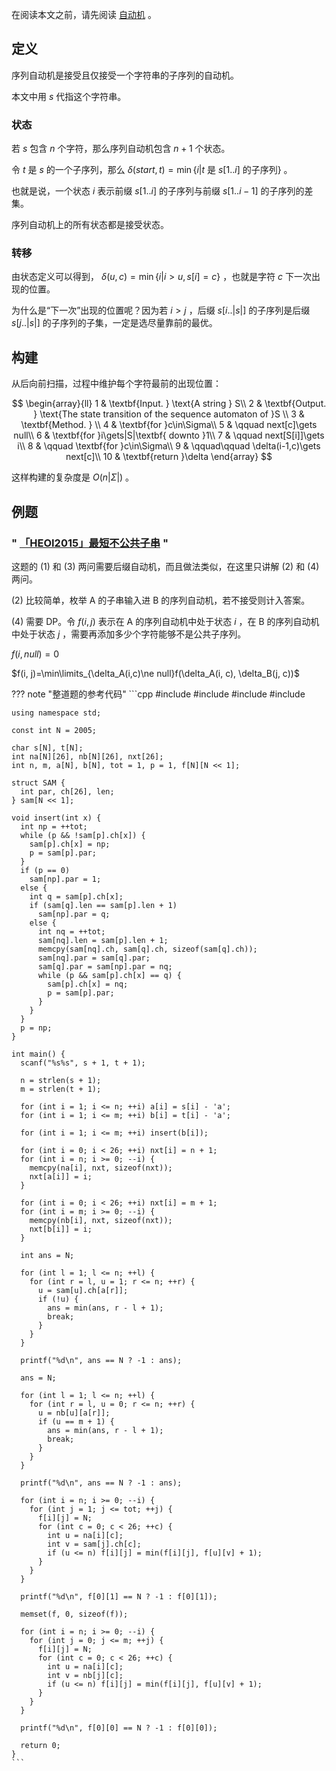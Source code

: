 在阅读本文之前，请先阅读 [自动机](./automaton.md) 。

## 定义

序列自动机是接受且仅接受一个字符串的子序列的自动机。

本文中用 $s$ 代指这个字符串。

### 状态

若 $s$ 包含 $n$ 个字符，那么序列自动机包含 $n+1$ 个状态。

令 $t$ 是 $s$ 的一个子序列，那么 $\delta(start, t)=\min\{i|t\text{ 是 }s[1..i]\text{ 的子序列}\}$ 。

也就是说，一个状态 $i$ 表示前缀 $s[1..i]$ 的子序列与前缀 $s[1..i-1]$ 的子序列的差集。

序列自动机上的所有状态都是接受状态。

### 转移

由状态定义可以得到， $\delta(u, c)=\min\{i|i>u,s[i]=c\}$ ，也就是字符 $c$ 下一次出现的位置。

为什么是“下一次”出现的位置呢？因为若 $i>j$ ，后缀 $s[i..|s|]$ 的子序列是后缀 $s[j..|s|]$ 的子序列的子集，一定是选尽量靠前的最优。

## 构建

从后向前扫描，过程中维护每个字符最前的出现位置：

$$
\begin{array}{ll}
1 & \textbf{Input. } \text{A string } S\\
2 & \textbf{Output. } \text{The state transition of the sequence automaton of }S \\
3 & \textbf{Method. }  \\
4 & \textbf{for }c\in\Sigma\\
5 & \qquad next[c]\gets null\\
6 & \textbf{for }i\gets|S|\textbf{ downto }1\\
7 & \qquad next[S[i]]\gets i\\
8 & \qquad \textbf{for }c\in\Sigma\\
9 & \qquad\qquad \delta(i-1,c)\gets next[c]\\
10 & \textbf{return }\delta
\end{array}
$$

这样构建的复杂度是 $O(n|\Sigma|)$ 。

## 例题

### " [「HEOI2015」最短不公共子串](https://www.luogu.org/problem/P4112) "

这题的 (1) 和 (3) 两问需要后缀自动机，而且做法类似，在这里只讲解 (2) 和 (4) 两问。

(2) 比较简单，枚举 A 的子串输入进 B 的序列自动机，若不接受则计入答案。

(4) 需要 DP。令 $f(i, j)$ 表示在 A 的序列自动机中处于状态 $i$ ，在 B 的序列自动机中处于状态 $j$ ，需要再添加多少个字符能够不是公共子序列。

 $f(i, null)=0$ 

 $f(i, j)=\min\limits_{\delta_A(i,c)\ne null}f(\delta_A(i, c), \delta_B(j, c))$ 

??? note "整道题的参考代码"
    ```cpp
    #include <algorithm>
    #include <cstdio>
    #include <cstring>
    #include <iostream>
    
    using namespace std;
    
    const int N = 2005;
    
    char s[N], t[N];
    int na[N][26], nb[N][26], nxt[26];
    int n, m, a[N], b[N], tot = 1, p = 1, f[N][N << 1];
    
    struct SAM {
      int par, ch[26], len;
    } sam[N << 1];
    
    void insert(int x) {
      int np = ++tot;
      while (p && !sam[p].ch[x]) {
        sam[p].ch[x] = np;
        p = sam[p].par;
      }
      if (p == 0)
        sam[np].par = 1;
      else {
        int q = sam[p].ch[x];
        if (sam[q].len == sam[p].len + 1)
          sam[np].par = q;
        else {
          int nq = ++tot;
          sam[nq].len = sam[p].len + 1;
          memcpy(sam[nq].ch, sam[q].ch, sizeof(sam[q].ch));
          sam[nq].par = sam[q].par;
          sam[q].par = sam[np].par = nq;
          while (p && sam[p].ch[x] == q) {
            sam[p].ch[x] = nq;
            p = sam[p].par;
          }
        }
      }
      p = np;
    }
    
    int main() {
      scanf("%s%s", s + 1, t + 1);
    
      n = strlen(s + 1);
      m = strlen(t + 1);
    
      for (int i = 1; i <= n; ++i) a[i] = s[i] - 'a';
      for (int i = 1; i <= m; ++i) b[i] = t[i] - 'a';
    
      for (int i = 1; i <= m; ++i) insert(b[i]);
    
      for (int i = 0; i < 26; ++i) nxt[i] = n + 1;
      for (int i = n; i >= 0; --i) {
        memcpy(na[i], nxt, sizeof(nxt));
        nxt[a[i]] = i;
      }
    
      for (int i = 0; i < 26; ++i) nxt[i] = m + 1;
      for (int i = m; i >= 0; --i) {
        memcpy(nb[i], nxt, sizeof(nxt));
        nxt[b[i]] = i;
      }
    
      int ans = N;
    
      for (int l = 1; l <= n; ++l) {
        for (int r = l, u = 1; r <= n; ++r) {
          u = sam[u].ch[a[r]];
          if (!u) {
            ans = min(ans, r - l + 1);
            break;
          }
        }
      }
    
      printf("%d\n", ans == N ? -1 : ans);
    
      ans = N;
    
      for (int l = 1; l <= n; ++l) {
        for (int r = l, u = 0; r <= n; ++r) {
          u = nb[u][a[r]];
          if (u == m + 1) {
            ans = min(ans, r - l + 1);
            break;
          }
        }
      }
    
      printf("%d\n", ans == N ? -1 : ans);
    
      for (int i = n; i >= 0; --i) {
        for (int j = 1; j <= tot; ++j) {
          f[i][j] = N;
          for (int c = 0; c < 26; ++c) {
            int u = na[i][c];
            int v = sam[j].ch[c];
            if (u <= n) f[i][j] = min(f[i][j], f[u][v] + 1);
          }
        }
      }
    
      printf("%d\n", f[0][1] == N ? -1 : f[0][1]);
    
      memset(f, 0, sizeof(f));
    
      for (int i = n; i >= 0; --i) {
        for (int j = 0; j <= m; ++j) {
          f[i][j] = N;
          for (int c = 0; c < 26; ++c) {
            int u = na[i][c];
            int v = nb[j][c];
            if (u <= n) f[i][j] = min(f[i][j], f[u][v] + 1);
          }
        }
      }
    
      printf("%d\n", f[0][0] == N ? -1 : f[0][0]);
    
      return 0;
    }
    ```
